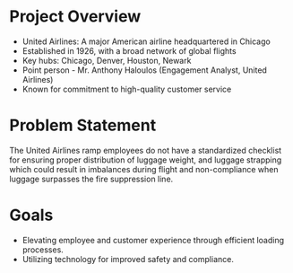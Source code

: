 # Project Overview

- United Airlines: A major American airline headquartered in Chicago
- Established in 1926, with a broad network of global flights
- Key hubs: Chicago, Denver, Houston, Newark
- Point person - Mr. Anthony Haloulos (Engagement Analyst, United Airlines)
- Known for commitment to high-quality customer service

# Problem Statement
The United Airlines ramp employees do not have a standardized checklist for ensuring proper distribution of luggage weight, and luggage strapping which could result in imbalances during flight and non-compliance when luggage surpasses the fire suppression line.

# Goals
- Elevating employee and customer experience through efficient loading
processes.
- Utilizing technology for improved safety and compliance.
